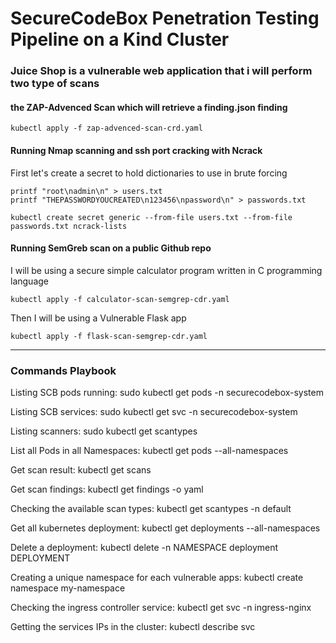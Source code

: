 # SecureCodeBox Penetration Testing Pipeline on a Kind Cluster


### Juice Shop is a vulnerable web application that i will perform two type of scans

#### the ZAP-Advenced Scan which will retrieve a finding.json finding 

```
kubectl apply -f zap-advenced-scan-crd.yaml
```

#### Running Nmap scanning and ssh port cracking with Ncrack

First let's create a secret to hold dictionaries to use in brute forcing 

```
printf "root\nadmin\n" > users.txt
printf "THEPASSWORDYOUCREATED\n123456\npassword\n" > passwords.txt
```

```
kubectl create secret generic --from-file users.txt --from-file passwords.txt ncrack-lists
```
#### Running SemGreb scan on a public Github repo

I will be using a secure simple calculator program written in C programming language 

```
kubectl apply -f calculator-scan-semgrep-cdr.yaml
```

Then I will be using a Vulnerable Flask app 

```
kubectl apply -f flask-scan-semgrep-cdr.yaml
```


********************************************************************************************
### Commands Playbook 
Listing SCB pods running:
    sudo kubectl get pods -n securecodebox-system 

Listing SCB services:
    sudo kubectl get svc -n securecodebox-system

Listing scanners:
    sudo kubectl get scantypes

List all Pods in all Namespaces:
    kubectl get pods --all-namespaces

Get scan result:
    kubectl get scans

Get scan findings:
    kubectl get findings -o yaml

Checking the available scan types:
    kubectl get scantypes -n default

Get all kubernetes deployment:
    kubectl get deployments --all-namespaces

Delete a deployment:
    kubectl delete -n NAMESPACE deployment DEPLOYMENT

Creating a unique namespace for each vulnerable apps:
    kubectl create namespace my-namespace

Checking the ingress controller service:
    kubectl get svc -n ingress-nginx

Getting the services IPs in the cluster:
    kubectl describe svc


